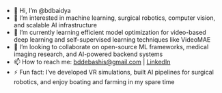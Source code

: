 - 👋 Hi, I’m @bdbaidya  
- 👀 I’m interested in machine learning, surgical robotics, computer vision, and scalable AI infrastructure  
- 🌱 I’m currently learning efficient model optimization for video-based deep learning and self-supervised learning techniques like VideoMAE  
- 💞️ I’m looking to collaborate on open-source ML frameworks, medical imaging research, and AI-powered backend systems  
- 📫 How to reach me: bddebashis@gmail.com | [LinkedIn](https://www.linkedin.com/in/bddebashis/)  
- ⚡ Fun fact: I’ve developed VR simulations, built AI pipelines for surgical robotics, and enjoy boating and farming in my spare time  
